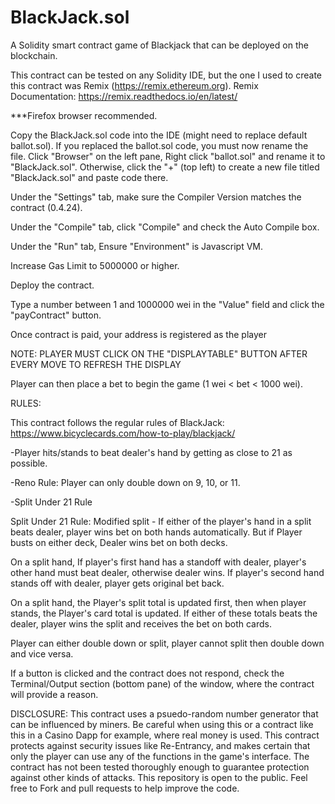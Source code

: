 # BlackJack.sol
A Solidity smart contract game of Blackjack that can be deployed on the blockchain.


This contract can be tested on any Solidity IDE, but the one I used to create this contract was Remix (https://remix.ethereum.org). Remix Documentation: https://remix.readthedocs.io/en/latest/

***Firefox browser recommended.

Copy the BlackJack.sol code into the IDE (might need to replace default ballot.sol).
  If you replaced the ballot.sol code, you must now rename the file.
  Click "Browser" on the left pane, Right click "ballot.sol" and rename it to "BlackJack.sol".
  Otherwise, click the "+" (top left) to create a new file titled "BlackJack.sol" and paste code there.
 
Under the "Settings" tab, make sure the Compiler Version matches the contract (0.4.24).

Under the "Compile" tab, click "Compile" and check the Auto Compile box.

Under the "Run" tab, Ensure "Environment" is Javascript VM.

Increase Gas Limit to 5000000 or higher.

Deploy the contract.

Type a number between 1 and 1000000 wei in the "Value" field and click the "payContract" button.

Once contract is paid, your address is registered as the player

NOTE: PLAYER MUST CLICK ON THE "DISPLAYTABLE" BUTTON AFTER EVERY MOVE TO REFRESH THE DISPLAY

Player can then place a bet to begin the game (1 wei < bet < 1000 wei).


RULES:

This contract follows the regular rules of BlackJack: https://www.bicyclecards.com/how-to-play/blackjack/

  -Player hits/stands to beat dealer's hand by getting as close to 21 as possible.
  
  -Reno Rule: Player can only double down on 9, 10, or 11.
  
  -Split Under 21 Rule

Split Under 21 Rule:
Modified split - If either of the player's hand in a split beats dealer, 
player wins bet on both hands automatically.
But if Player busts on either deck, Dealer wins bet on both decks.

On a split hand, If player's first hand has a standoff with dealer, 
player's other hand must beat dealer, otherwise dealer wins.
If player's second hand stands off with dealer, player gets original bet back.

On a split hand, the Player's split total is updated first, then when player stands, 
the Player's card total is updated. If either of these totals beats the dealer, 
player wins the split and receives the bet on both cards.


Player can either double down or split, player cannot split
then double down and vice versa.

If a button is clicked and the contract does not respond, check the Terminal/Output section (bottom pane) of the window, where the contract will provide a reason.

DISCLOSURE: This contract uses a psuedo-random number generator that can be influenced by miners. Be careful when using this or a contract like this in a Casino Dapp for example, where real money is used. This contract protects against security issues like Re-Entrancy, and makes certain that only the player can use any of the functions in the game's interface. The contract has not been tested thoroughly enough to guarantee protection against other kinds of attacks. This repository is open to the public. Feel free to Fork and pull requests to help improve the code.
